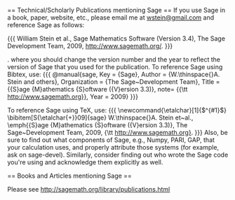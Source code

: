 == Technical/Scholarly Publications mentioning Sage ==
If you use Sage in a book, paper, website, etc., please email me at wstein@gmail.com and reference Sage as follows:

{{{
William Stein et al., Sage Mathematics Software (Version 3.4), 
   The Sage Development Team, 2009, http://www.sagemath.org/.
}}}

 . where you should change the version number and the year to reflect the version of Sage that you used for the publication. To reference Sage using Bibtex, use:
{{{
@manual{sage,
       Key = {Sage},
       Author = {W.\thinspace{}A. Stein and others},
       Organization = {The Sage~Development Team},
       Title = {{S}age {M}athematics {S}oftware ({V}ersion 3.3)},
       note= {{\tt http://www.sagemath.org}},
       Year = 2009}
}}}

To reference Sage using TeX, use:
{{{
\newcommand{\etalchar}[1]{$^{#1}$}
\bibitem[S{\etalchar{+}}09]{sage}
W.\thinspace{}A. Stein et~al., \emph{{S}age {M}athematics {S}oftware ({V}ersion
  3.3)}, The Sage~Development Team, 2009, {\tt http://www.sagemath.org}.
}}}
Also, be sure to find out what components of Sage, e.g., Numpy, PARI, GAP, that your calculation uses, and properly attribute those systems (for example, ask on sage-devel). Similarly, consider finding out who wrote the Sage code you're using and acknowledge them explicitly as well.



== Books and Articles mentioning Sage ==

Please see http://sagemath.org/library/publications.html

